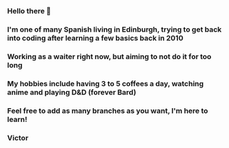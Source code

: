 ### Hello there 👋
### I'm one of many Spanish living in Edinburgh, trying to get back into coding after learning a few basics back in 2010
### Working as a waiter right now, but aiming to not do it for too long
### My hobbies include having 3 to 5 coffees a day, watching anime and playing D&D (forever Bard)
### Feel free to add as many branches as you want, I'm here to learn!

### Victor
